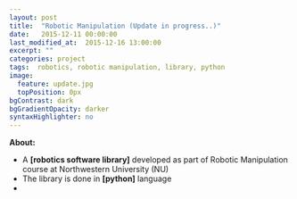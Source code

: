 ```yaml
---
layout: post
title:  "Robotic Manipulation (Update in progress..)"
date:   2015-12-11 00:00:00
last_modified_at:  2015-12-16 13:00:00
excerpt: ""
categories: project
tags:  robotics, robotic manipulation, library, python
image:
  feature: update.jpg
  topPosition: 0px
bgContrast: dark
bgGradientOpacity: darker
syntaxHighlighter: no
---
```

**About:**

* A **[robotics software library]** developed as part of Robotic Manipulation course at Northwestern University (NU)
* The library is done in **[python]** language 
* 
